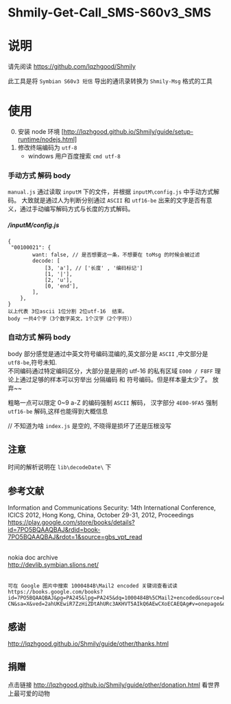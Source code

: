 # Shmily-Get-Call_SMS-S60v3_SMS

# 说明

请先阅读 https://github.com/lqzhgood/Shmily

此工具是将 `Symbian S60v3 短信` 导出的通讯录转换为 `Shmily-Msg` 格式的工具

# 使用

0. 安装 node 环境 [http://lqzhgood.github.io/Shmily/guide/setup-runtime/nodejs.html]
1. 修改终端编码为 `utf-8`
    - windows 用户百度搜索 `cmd utf-8`

### 手动方式 解码 body

`manual.js` 通过读取 `inputM` 下的文件，并根据 `inputM\config.js` 中手动方式解码。
大致就是通过人为判断分别通过 `ASCII` 和 `utf16-be` 出来的文字是否有意义，通过手动编写解码方式与长度的方式解码。

##### /inputM/config.js

```
{
 "00100021": {
        want: false, // 是否想要这一条，不想要在 toMsg 的时候会被过滤
        decode: [
            [3, 'a'], // ['长度' , '编码标记']
            [1, '|'],
            [2, 'u'],
            [0, 'end'],
        ],
    },
}
以上代表 3位ascii 1位分割 2位utf-16  结束。
body 一共4个字（3个数字英文，1个汉字（2个字符））

```

### 自动方式 解码 body

body 部分感觉是通过中英文符号编码混编的,英文部分是 `ASCII` ,中文部分是 `utf8-be`,符号未知.<br/>
不同编码通过特定编码区分，大部分是是用的 utf-16 的私有区域 `E000 / F8FF`
理论上通过足够的样本可以穷举出 分隔编码 和 符号编码。但是样本量太少了。 放弃~~

粗略一点可以限定 0~9 a-Z 的编码强制 `ASCII` 解码， 汉字部分 `4E00-9FA5` 强制 `utf16-be` 解码,这样也能得到大概信息

// 不知道为啥 `index.js` 是空的, 不晓得是损坏了还是压根没写

## 注意

时间的解析说明在 `lib\decodeDate\` 下

## 参考文献

Information and Communications Security: 14th International Conference, ICICS 2012, Hong Kong, China, October 29-31, 2012, Proceedings <br/>
https://play.google.com/store/books/details?id=7PO5BQAAQBAJ&rdid=book-7PO5BQAAQBAJ&rdot=1&source=gbs_vpt_read <br/><br/>

nokia doc archive<br/>
http://devlib.symbian.slions.net/ <br/> <br/>

```
可在 Google 图片中搜索 1000484B\Mail2 encoded 关键词查看试读
https://books.google.com/books?id=7PO5BQAAQBAJ&pg=PA245&lpg=PA245&dq=1000484B%5CMail2+encoded&source=bl&ots=tZTcJej9Gt&sig=ACfU3U2XuBvQcfCncxEFynrPWfKP3A3ozw&hl=zh-CN&sa=X&ved=2ahUKEwiR7ZzHiZDtAhURc3AKHVT5AIkQ6AEwCXoECAEQAg#v=onepage&q=1000484B%5CMail2%20encoded&f=false
```

## 感谢

http://lqzhgood.github.io/Shmily/guide/other/thanks.html

## 捐赠

点击链接 http://lqzhgood.github.io/Shmily/guide/other/donation.html 看世界上最可爱的动物
